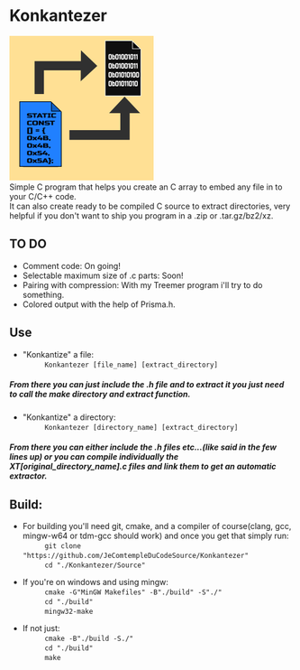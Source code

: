 # Konkantezer
![Konkantezer LOGO](/Source/Konkantezer256x256.bmp) 
\
Simple C program that helps you create an C array to embed any file in to your C/C++ code. \
It can also create ready to be compiled C source to extract directories, very helpful if you don't want to ship you program in a .zip or .tar.gz/bz2/xz. 

## TO DO
* Comment code: On going! 
* Selectable maximum size of .c parts: Soon! 
* Pairing with compression: With my Treemer program i'll try to do something. 
* Colored output with the help of Prisma.h.

## Use 
* "Konkantize" a file: \
&nbsp;&nbsp;&nbsp;&nbsp;&nbsp;&nbsp;&nbsp;&nbsp;```
Konkantezer [file_name] [extract_directory]```

##### From there you can just include the .h file and to extract it you just need to call the make directory and extract function.

* "Konkantize" a directory: \
&nbsp;&nbsp;&nbsp;&nbsp;&nbsp;&nbsp;&nbsp;&nbsp;```
Konkantezer [directory_name] [extract_directory]```

##### From there you can either include the .h files etc...(like said in the few lines up) or you can compile individually the XT[original_directory_name].c files and link them to get an automatic extractor.

## Build:
* For building you'll need git, cmake, and a compiler of course(clang, gcc, mingw-w64 or tdm-gcc should work) and once you get that simply run:\
    &nbsp;&nbsp;&nbsp;&nbsp;&nbsp;&nbsp;&nbsp;&nbsp;```
    git clone "https://github.com/JeComtempleDuCodeSource/Konkantezer"``` \
    &nbsp;&nbsp;&nbsp;&nbsp;&nbsp;&nbsp;&nbsp;&nbsp;```
    cd "./Konkantezer/Source"``` 
* If you're on windows and using mingw:\
    &nbsp;&nbsp;&nbsp;&nbsp;&nbsp;&nbsp;&nbsp;&nbsp;```
    cmake -G"MinGW Makefiles" -B"./build" -S"./"``` \
    &nbsp;&nbsp;&nbsp;&nbsp;&nbsp;&nbsp;&nbsp;&nbsp;```
    cd "./build"``` \
    &nbsp;&nbsp;&nbsp;&nbsp;&nbsp;&nbsp;&nbsp;&nbsp;```
    mingw32-make``` 

* If not just:\
    &nbsp;&nbsp;&nbsp;&nbsp;&nbsp;&nbsp;&nbsp;&nbsp;```
    cmake -B"./build -S./"``` \
    &nbsp;&nbsp;&nbsp;&nbsp;&nbsp;&nbsp;&nbsp;&nbsp;```
    cd "./build"``` \
    &nbsp;&nbsp;&nbsp;&nbsp;&nbsp;&nbsp;&nbsp;&nbsp;```
    make``` 
